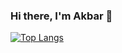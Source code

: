 ### Hi there, I'm Akbar 👋

[![Top Langs](https://github-readme-stats.vercel.app/api/top-langs/?username=thexdev&theme=dracula&show_icons=true)](https://github.com/thexdev)
